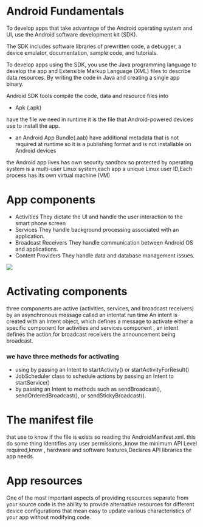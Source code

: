 
# Android Fundamentals
To develop apps that take advantage of the Android operating system and UI, use the Android software development kit (SDK).

 The SDK includes software libraries of prewritten code, a debugger, a device emulator, documentation, sample code, and tutorials.

 To develop apps using the SDK, you use the Java programming language to develop the app and Extensible Markup Language (XML) files to describe data resources. By writing the code in Java and creating a single app binary.

Android SDK tools compile the code, data and resource files into 


 

 - Apk  (.apk)

  have the file we need in runtime it is the file that Android-powered devices use to install the app.

- an Android App Bundle(.aab)
have additional metadata that is not required at runtime so it is a publishing format and is not installable on Android devices

the Android app lives has  own security sandbox so  protected by operating system is a multi-user Linux system,each app a unique Linux user ID,Each process has its own virtual machine (VM)


# App components
- Activities	They dictate the UI and handle the user interaction to the smart phone screen
- Services	They handle background processing associated with an application.
- Broadcast Receivers	They handle communication between Android OS and applications.
- Content Providers	They handle data and database management issues.

![](https://i2.wp.com/techvidvan.com/tutorials/wp-content/uploads/sites/2/2021/06/Android_Application_Components.jpg?fit=1200%2C628&ssl=1)

# Activating components
three components are active (activities, services, and broadcast receivers) by an asynchronous message called an intentat run time An intent is created with an Intent object, which defines a message to activate either a specific component for activities and services component , an intent defines the action,for broadcast receivers the announcement being broadcast.
### we have three methods for activating 
- using by passing an Intent to startActivity() or startActivityForResult()
- JobScheduler class to schedule actions by passing an Intent to startService()
-  by passing an Intent to methods such as sendBroadcast(), sendOrderedBroadcast(), or sendStickyBroadcast().

# The manifest file

that use to know if the file is exists so reading the  AndroidManifest.xml. this do some thing Identifies any user permissions ,know the minimum API Level required,know , hardware and software features,Declares API libraries the app needs.


# App resources
One of the most important aspects of providing resources separate from your source code is the ability to provide alternative resources for different device configurations that mean easy to update various characteristics of your app without modifying code.